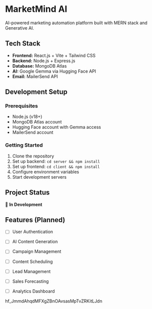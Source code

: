 # MarketMind AI

AI-powered marketing automation platform built with MERN stack and Generative AI.

## Tech Stack
- **Frontend:** React.js + Vite + Tailwind CSS
- **Backend:** Node.js + Express.js
- **Database:** MongoDB Atlas
- **AI:** Google Gemma via Hugging Face API
- **Email:** MailerSend API

## Development Setup

### Prerequisites
- Node.js (v18+)
- MongoDB Atlas account
- Hugging Face account with Gemma access
- MailerSend account

### Getting Started
1. Clone the repository
2. Set up backend: `cd server && npm install`
3. Set up frontend: `cd client && npm install`
4. Configure environment variables
5. Start development servers

## Project Status
🚧 **In Development**

## Features (Planned)
- [ ] User Authentication
- [ ] AI Content Generation
- [ ] Campaign Management
- [ ] Content Scheduling
- [ ] Lead Management
- [ ] Sales Forecasting
- [ ] Analytics Dashboard










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